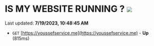 # IS MY WEBSITE RUNNING ? [![](https://img.shields.io/static/v1?label=Sponsor&message=%E2%9D%A4&logo=GitHub&color=%23fe8e86)](https://github.com/sponsors/<username>)

Last updated: **7/19/2023, 10:48:45 AM**

- `GET` [https://youssefservice.me](https://youssefservice.me) - **Up** (815ms)
